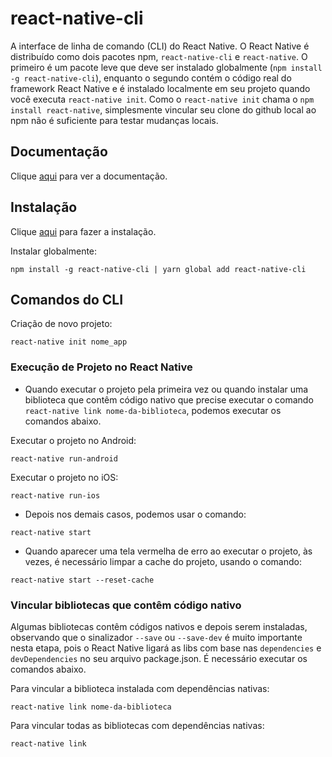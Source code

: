 # react-native-cli

A interface de linha de comando (CLI) do React Native. O React Native é distribuído como dois pacotes npm, `react-native-cli` e `react-native`. O primeiro é um pacote leve que deve ser instalado globalmente (`npm install -g react-native-cli`), enquanto o segundo contém o código real do framework React Native e é instalado localmente em seu projeto quando você executa `react-native init`. Como o `react-native init` chama o `npm install react-native`, simplesmente vincular seu clone do github local ao npm não é suficiente para testar mudanças locais.

## Documentação

Clique [aqui](https://github.com/facebook/react-native) para ver a documentação.

## Instalação

Clique [aqui](https://www.npmjs.com/package/react-native-cli) para fazer a instalação.

Instalar globalmente:

```
npm install -g react-native-cli | yarn global add react-native-cli
```

## Comandos do CLI

Criação de novo projeto:

```
react-native init nome_app
```

### Execução de Projeto no React Native

- Quando executar o projeto pela primeira vez ou quando instalar uma biblioteca que contêm código nativo que precise executar o comando `react-native link nome-da-biblioteca`, podemos executar os comandos abaixo.

Executar o projeto no Android:

```
react-native run-android
```

Executar o projeto no iOS:

```
react-native run-ios
```

- Depois nos demais casos, podemos usar o comando:

```
react-native start
```

- Quando aparecer uma tela vermelha de erro ao executar o projeto, às vezes, é necessário limpar a cache do projeto, usando o comando:

```
react-native start --reset-cache
```

### Vincular bibliotecas que contêm código nativo

Algumas bibliotecas contêm códigos nativos e depois serem instaladas, observando que o sinalizador `--save` ou `--save-dev` é muito importante nesta etapa, pois o React Native ligará as libs com base nas `dependencies` e `devDependencies` no seu arquivo package.json. É necessário executar os comandos abaixo.

Para vincular a biblioteca instalada com dependências nativas:

```
react-native link nome-da-biblioteca
```

Para vincular todas as bibliotecas com dependências nativas:

```
react-native link
```
